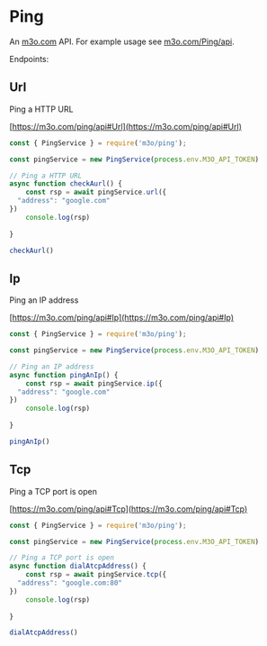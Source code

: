 # Ping

An [m3o.com](https://m3o.com) API. For example usage see [m3o.com/Ping/api](https://m3o.com/Ping/api).

Endpoints:

## Url

Ping a HTTP URL


[https://m3o.com/ping/api#Url](https://m3o.com/ping/api#Url)

```js
const { PingService } = require('m3o/ping');

const pingService = new PingService(process.env.M3O_API_TOKEN)

// Ping a HTTP URL
async function checkAurl() {
	const rsp = await pingService.url({
  "address": "google.com"
})
	console.log(rsp)
	
}

checkAurl()
```
## Ip

Ping an IP address


[https://m3o.com/ping/api#Ip](https://m3o.com/ping/api#Ip)

```js
const { PingService } = require('m3o/ping');

const pingService = new PingService(process.env.M3O_API_TOKEN)

// Ping an IP address
async function pingAnIp() {
	const rsp = await pingService.ip({
  "address": "google.com"
})
	console.log(rsp)
	
}

pingAnIp()
```
## Tcp

Ping a TCP port is open


[https://m3o.com/ping/api#Tcp](https://m3o.com/ping/api#Tcp)

```js
const { PingService } = require('m3o/ping');

const pingService = new PingService(process.env.M3O_API_TOKEN)

// Ping a TCP port is open
async function dialAtcpAddress() {
	const rsp = await pingService.tcp({
  "address": "google.com:80"
})
	console.log(rsp)
	
}

dialAtcpAddress()
```
